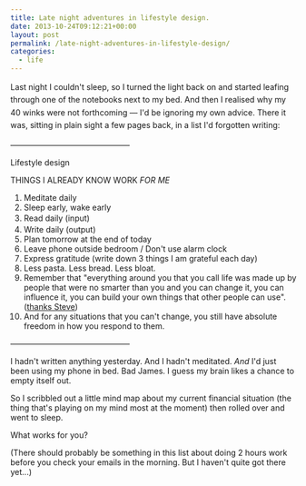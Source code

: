 ```yaml
---
title: Late night adventures in lifestyle design.
date: 2013-10-24T09:12:21+00:00
layout: post
permalink: /late-night-adventures-in-lifestyle-design/
categories:
  - life
---
```

<span style="line-height: 1.6em;">Last night I couldn't sleep, so I turned the light back on and started leafing through one of the notebooks next to my bed. And then I realised why my 40 winks were not forthcoming — I'd be ignoring my own advice. There it was, sitting in plain sight a few pages back, in a list I'd&nbsp;</span><span style="line-height: 1.6em;">forgotten writing:</span>

———————————————&nbsp;

Lifestyle design

THINGS I ALREADY KNOW WORK <em>FOR ME</em>

<ol><li>Meditate daily</li><li>Sleep early, wake early</li><li><span style="line-height: 1.6em;">Read daily (input)</span></li><li>Write daily (output)&nbsp;</li><li>Plan tomorrow at the end of today</li><li>Leave phone outside bedroom / Don't use alarm clock</li><li>Express gratitude (write down 3 things I am grateful each day) &nbsp;&nbsp;</li><li>Less pasta. Less bread. Less bloat.</li><li>Remember that "everything around you that you call life was made up by people that were no smarter than you and you can change it, you can influence it, you can build your own things that other people can use". (<a href="http://www.youtube.com/watch?v=UvEiSa6_EPA">thanks Steve</a>)</li><li>And for any situations that you can't change, you still have absolute freedom in how you respond to them.&nbsp;</li></ol>

<span>———————————————&nbsp;</span>

I hadn't written anything yesterday. And I hadn't meditated. <em>And</em> I'd just been using my phone in bed. Bad James. I guess my brain likes a chance to empty itself out.

So I scribbled out a little mind map about my current financial situation (the thing that's playing on my mind most at the moment) then rolled over and went to sleep.

What works for you?&nbsp;

(There should probably be something in this list about doing 2 hours work before you check your emails in the morning. But I haven't quite got there yet...)
